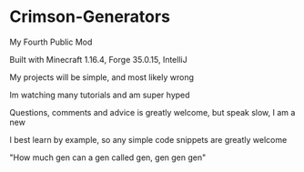# Crimson-Generators
 
My Fourth Public Mod

Built with Minecraft 1.16.4, Forge 35.0.15, IntelliJ

My projects will be simple, and most likely wrong

Im watching many tutorials and am super hyped

Questions, comments and advice is greatly welcome, but speak slow, I am a new

I best learn by example, so any simple code snippets are greatly welcome

"How much gen can a gen called gen, gen gen gen"
